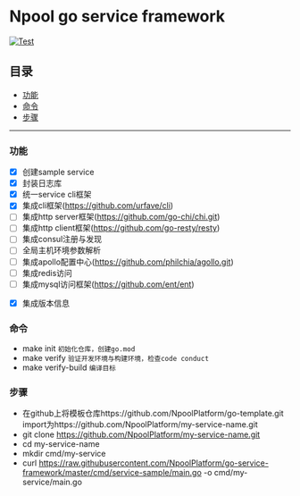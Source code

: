 # Npool go service framework

[![Test](https://github.com/NpoolPlatform/go-service-framework/actions/workflows/main.yml/badge.svg?branch=master)](https://github.com/NpoolPlatform/go-service-framework/actions/workflows/main.yml)

## 目录
* [功能](#功能)
* [命令](#命令)
* [步骤](#步骤)

-----------
### 功能
- [x] 创建sample service
- [x] 封装日志库
- [x] 统一service cli框架
- [x] 集成cli框架(https://github.com/urfave/cli)
- [ ] 集成http server框架(https://github.com/go-chi/chi.git)
- [ ] 集成http client框架(https://github.com/go-resty/resty)
- [ ] 集成consul注册与发现
- [ ] 全局主机环境参数解析
- [ ] 集成apollo配置中心(https://github.com/philchia/agollo.git)
- [ ] 集成redis访问
- [ ] 集成mysql访问框架(https://github.com/ent/ent)
* [x] 集成版本信息

### 命令
* make init ```初始化仓库，创建go.mod```
* make verify ```验证开发环境与构建环境，检查code conduct```
* make verify-build ```编译目标```

### 步骤
* 在github上将模板仓库https://github.com/NpoolPlatform/go-template.git import为https://github.com/NpoolPlatform/my-service-name.git
* git clone https://github.com/NpoolPlatform/my-service-name.git
* cd my-service-name
* mkdir cmd/my-service
* curl https://raw.githubusercontent.com/NpoolPlatform/go-service-framework/master/cmd/service-sample/main.go -o cmd/my-service/main.go
